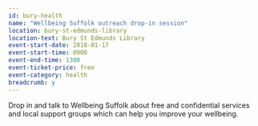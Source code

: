 ```yaml
---
id: bury-health
name: "Wellbeing Suffolk outreach drop-in session"
location: bury-st-edmunds-library
location-text: Bury St Edmunds Library
event-start-date: 2018-01-17
event-start-time: 0900
event-end-time: 1300
event-ticket-price: free
event-category: health
breadcrumb: y
---
```


Drop in and talk to Wellbeing Suffolk about free and confidential services and local support groups which can help you improve your wellbeing.
